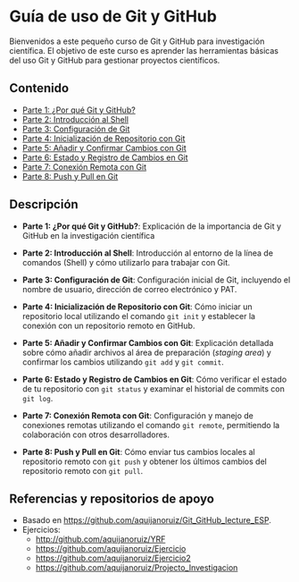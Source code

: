 # Guía de uso de Git y GitHub

Bienvenidos a este pequeño curso de Git y GitHub para investigación científica. El objetivo de este curso es aprender las herramientas básicas del uso Git y GitHub para gestionar proyectos científicos.

## Contenido

- [Parte 1: ¿Por qué Git y GitHub?](Parte1_git_github.md)
- [Parte 2: Introducción al Shell](Parte2_shell.md)
- [Parte 3: Configuración de Git](Parte3_git_config.md)
- [Parte 4: Inicialización de Repositorio con Git](Parte4_git_init.md)
- [Parte 5: Añadir y Confirmar Cambios con Git](Parte5_git_add_commit.md)
- [Parte 6: Estado y Registro de Cambios en Git](Parte6_git_status_log.md)
- [Parte 7: Conexión Remota con Git](Parte7_git_remote.md)
- [Parte 8: Push y Pull en Git](Parte8_git_push_pull.md)

## Descripción

- **Parte 1: ¿Por qué Git y GitHub?**: Explicación de la importancia de Git y GitHub en la investigación científica

- **Parte 2: Introducción al Shell**: Introducción al entorno de la línea de comandos (Shell) y cómo utilizarlo para trabajar con Git.

- **Parte 3: Configuración de Git**: Configuración inicial de Git, incluyendo el nombre de usuario, dirección de correo electrónico y PAT.

- **Parte 4: Inicialización de Repositorio con Git**: Cómo iniciar un repositorio local utilizando el comando `git init` y establecer la conexión con un repositorio remoto en GitHub.

- **Parte 5: Añadir y Confirmar Cambios con Git**: Explicación detallada sobre cómo añadir archivos al área de preparación (*staging area*) y confirmar los cambios utilizando `git add` y `git commit`.

- **Parte 6: Estado y Registro de Cambios en Git**: Cómo verificar el estado de tu repositorio con `git status` y examinar el historial de commits con `git log`.

- **Parte 7: Conexión Remota con Git**: Configuración y manejo de conexiones remotas utilizando el comando `git remote`, permitiendo la colaboración con otros desarrolladores.

- **Parte 8: Push y Pull en Git**: Cómo enviar tus cambios locales al repositorio remoto con `git push` y obtener los últimos cambios del repositorio remoto con `git pull`.

## Referencias y repositorios de apoyo

- Basado en https://github.com/aquijanoruiz/Git_GitHub_lecture_ESP.
- Ejercicios:
  - http://github.com/aquijanoruiz/YRF
  - https://github.com/aquijanoruiz/Ejercicio
  - https://github.com/aquijanoruiz/Ejercicio2
  - https://github.com/aquijanoruiz/Projecto_Investigacion

